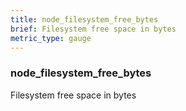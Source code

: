 ```yaml
---
title: node_filesystem_free_bytes
brief: Filesystem free space in bytes
metric_type: gauge
---
```

### node_filesystem_free_bytes

Filesystem free space in bytes